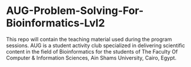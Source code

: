 # AUG-Problem-Solving-For-Bioinformatics-Lvl2
This repo will contain the teaching material used during the program sessions. AUG is a student activity club specialized in delivering scientific content in the field of Bioinformatics for the students of The Faculty Of Computer &amp; Information Sciences, Ain Shams University, Cairo, Egypt.
